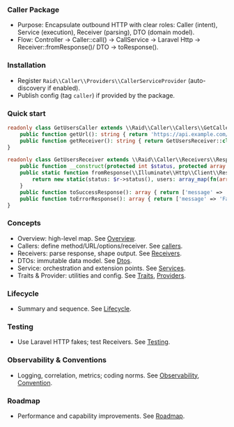 ### Caller Package

- Purpose: Encapsulate outbound HTTP with clear roles: Caller (intent), Service (execution), Receiver (parsing), DTO (domain model).
- Flow: Controller → Caller::call() → CallService → Laravel Http → Receiver::fromResponse()/ DTO → toResponse().

### Installation

- Register `Raid\\Caller\\Providers\\CallerServiceProvider` (auto-discovery if enabled).
- Publish config (tag `caller`) if provided by the package.

### Quick start

```php
readonly class GetUsersCaller extends \\Raid\\Caller\\Callers\\GetCaller {
    public function getUrl(): string { return 'https://api.example.com/users'; }
    public function getReceiver(): string { return GetUsersReceiver::class; }
}

readonly class GetUsersReceiver extends \\Raid\\Caller\\Receivers\\ResponseReceiver {
    public function __construct(protected int $status, protected array $users) {}
    public static function fromResponse(\\Illuminate\\Http\\Client\\Response $r): static {
        return new static(status: $r->status(), users: array_map(fn(array $u) => UserDto::fromArray($u), $r->json()));
    }
    public function toSuccessResponse(): array { return ['message' => 'Users fetched', 'data' => array_map(fn(UserDto $u) => $u->toArray(), $this->users)]; }
    public function toErrorResponse(): array { return ['message' => 'Failed to fetch users']; }
}
```

### Concepts

- Overview: high-level map. See [Overview](./docs/00-overview.md).
- Callers: define method/URL/options/receiver. See [callers](./docs/02-callers.md).
- Receivers: parse response, shape output. See [Receivers](./docs/03-receivers.md).
- DTOs: immutable data model. See [Dtos](./docs/04-dtos.md).
- Service: orchestration and extension points. See [Services](./docs/05-services.md).
- Traits & Provider: utilities and config. See [Traits](./docs/06-traits.md), [Providers](./docs/07-providers.md).

### Lifecycle

- Summary and sequence. See [Lifecycle](./docs/01-lifecycle.md).

### Testing

- Use Laravel HTTP fakes; test Receivers. See [Testing](./docs/08-testing.md).

### Observability & Conventions

- Logging, correlation, metrics; coding norms. See [Observability](./docs/09-observability.md), [Convention](./docs/10-conventions.md).

### Roadmap

- Performance and capability improvements. See [Roadmap](./docs/11-roadmap.md).


